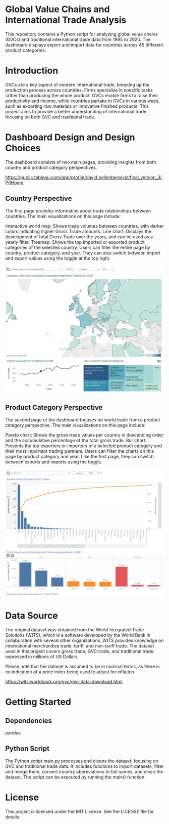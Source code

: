 # Global Value Chains and International Trade Analysis

This repository contains a Python script for analyzing global value chains (GVCs) and traditional international trade data from 1995 to 2020. The dashboard displays export and import data for countries across 45 different product categories.

# Introduction

GVCs are a key aspect of modern international trade, breaking up the production process across countries. Firms specialize in specific tasks rather than producing the whole product. GVCs enable firms to raise their productivity and income, while countries partake in GVCs in various ways, such as exporting raw materials or innovative finished products. This project aims to provide a better understanding of international trade, focusing on both GVC and traditional trade.

# Dashboard Design and Design Choices

The dashboard consists of two main pages, providing insights from both country and product category perspectives.

https://public.tableau.com/app/profile/david.bellenberg/viz/final_version_3/P0Home

## Country Perspective
The first page provides information about trade relationships between countries. The main visualizations on this page include:

Interactive world map: Shows trade volumes between countries, with darker colors indicating higher Gross Trade amounts.
Line chart: Displays the development of total Gross Trade over the years, and can be used as a yearly filter.
Treemap: Shows the top imported or exported product categories of the selected country.
Users can filter the entire page by country, product category, and year. They can also switch between import and export values using the toggle at the top right.

![Alt text](assets/country.png)

## Product Category Perspective
The second page of the dashboard focuses on world trade from a product category perspective. The main visualizations on this page include:

Pareto chart: Shows the gross trade values per country in descending order and the accumulative percentage of the total gross trade.
Bar chart: Presents the top exporters or importers of a selected product category and their most important trading partners.
Users can filter the charts on this page by product category and year. Like the first page, they can switch between exports and imports using the toggle.

![Alt text](assets/category.png)

# Data Source

The original dataset was obtained from the World Integrated Trade Solutions (WITS), which is a software developed by the World Bank in collaboration with several other organizations. WITS provides knowledge on international merchandise trade, tariff, and non-tariff trade. The dataset used in this project covers gross trade, GVC trade, and traditional trade, expressed in millions of US Dollars.

Please note that the dataset is assumed to be in nominal terms, as there is no indication of a price index being used to adjust for inflation.

https://wits.worldbank.org/gvc/gvc-data-download.html

# Getting Started

## Dependencies
pandas

## Python Script
The Python script main.py processes and cleans the dataset, focusing on GVC and traditional trade data. It includes functions to import datasets, filter and merge them, convert country abbreviations to full names, and clean the dataset. The script can be executed by running the main() function.

# License

This project is licensed under the MIT License. See the LICENSE file for details.


